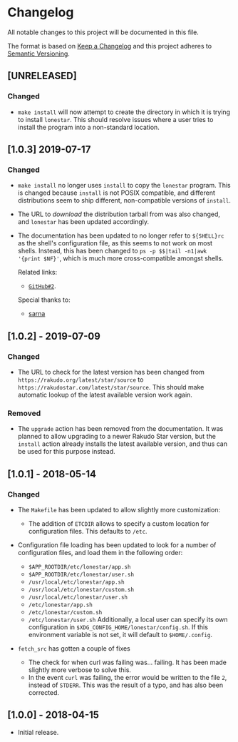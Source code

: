 # Changelog
All notable changes to this project will be documented in this file.

The format is based on [Keep a Changelog](https://keepachangelog.com/en/1.0.0/)
and this project adheres to [Semantic
Versioning](https://semver.org/spec/v2.0.0.html).

## [UNRELEASED]

### Changed

- `make install` will now attempt to create the directory in which it is trying
  to install `lonestar`. This should resolve issues where a user tries to
  install the program into a non-standard location.

## [1.0.3] 2019-07-17

### Changed

- `make install` no longer uses `install` to copy the `lonestar` program. This
  is changed because `install` is not POSIX compatible, and different
  distributions seem to ship different, non-compatible versions of `install`.

- The URL to *download* the distribution tarball from was also changed, and
  `lonestar` has been updated accordingly.

- The documentation has been updated to no longer refer to `${SHELL}rc` as the
  shell's configuration file, as this seems to not work on most shells.
  Instead, this has been changed to `ps -p $$|tail -n1|awk '{print $NF}'`,
  which is much more cross-compatible amongst shells.

  Related links:

  - [`GitHub#2`](https://github.com/Tyil/lonestar/issues/2).

  Special thanks to:

  - [sarna](https://github.com/sarna)

## [1.0.2] - 2019-07-09

### Changed

- The URL to check for the latest version has been changed from
  `https://rakudo.org/latest/star/source` to
  `https://rakudostar.com/latest/star/source`. This should make automatic
  lookup of the latest available version work again.

### Removed

- The `upgrade` action has been removed from the documentation. It was planned
  to allow upgrading to a newer Rakudo Star version, but the `install` action
  already installs the latest available version, and thus can be used for this
  purpose instead.

## [1.0.1] - 2018-05-14

### Changed

- The `Makefile` has been updated to allow slightly more customization:
  - The addition of `ETCDIR` allows to specify a custom location for
     configuration files. This defaults to `/etc`.

- Configuration file loading has been updated to look for a number of
  configuration files, and load them in the following order:
  - `$APP_ROOTDIR/etc/lonestar/app.sh`
  - `$APP_ROOTDIR/etc/lonestar/user.sh`
  - `/usr/local/etc/lonestar/app.sh`
  - `/usr/local/etc/lonestar/custom.sh`
  - `/usr/local/etc/lonestar/user.sh`
  - `/etc/lonestar/app.sh`
  - `/etc/lonestar/custom.sh`
  - `/etc/lonestar/user.sh`
  Additionally, a local user can specify its own configuration in
  `$XDG_CONFIG_HOME/lonestar/config.sh`. If this environment variable is not
  set, it will default to `$HOME/.config`.

- `fetch_src` has gotten a couple of fixes
  - The check for when curl was failing was... failing. It has been made
    slightly more verbose to solve this.
  - In the event `curl` was failing, the error would be written to the file
    `2`, instead of `STDERR`. This was the result of a typo, and has also been
    corrected.

## [1.0.0] - 2018-04-15

- Initial release.
